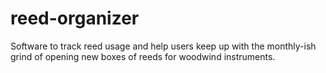 # reed-organizer
Software to track reed usage and help users keep up with the monthly-ish grind of opening new boxes of reeds for woodwind instruments.
